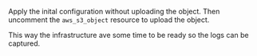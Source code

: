 Apply the inital configuration without uploading the object.
Then uncomment the `aws_s3_object` resource to upload the object.

This way the infrastructure ave some time to be ready so the logs can be captured.
